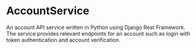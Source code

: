 # AccountService
An account API service written in Python using Django Rest Framework. The service provides relevant endpoints for an account such as login with token authentication and account verification.
